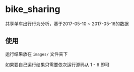 # bike_sharing
共享单车出行行为分析，基于2017-05-10 ~ 2017-05-16的数据


## 使用
运行结果放在 `images/` 文件夹下  

如果要自己运行结果只需要依次运行源码从 1 - 6 即可


